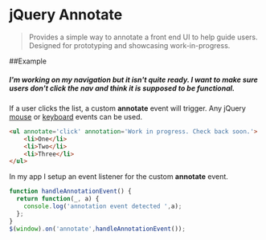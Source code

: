 jQuery Annotate
===================

> Provides a simple way to annotate a front end UI to help guide users. Designed for prototyping and showcasing work-in-progress.

##Example

##### I'm working on my navigation but it isn't quite ready. I want to make sure users don't click the nav and think it is supposed to be functional.

If a user clicks the list, a custom **annotate** event will trigger. Any jQuery [mouse](http://api.jquery.com/category/events/mouse-events/) or [keyboard](http://api.jquery.com/category/events/keyboard-events/) events can be used.
```html
<ul annotate='click' annotation='Work in progress. Check back soon.'>
	<li>One</li>
	<li>Two</li>
	<li>Three</li>
</ul>
```

In my app I setup an event listener for the custom **annotate** event.

```js
function handleAnnotationEvent() {
  return function(_, a) {
    console.log('annotation event detected ',a);
  };
}
$(window).on('annotate',handleAnnotationEvent());
```
